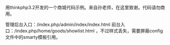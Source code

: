 用thinkphp3.2开发的一个商城代码示例。来自孙老师，在这里致谢。代码请勿商用。

管理后台入口：/index.php/admin/index/index.html
前台入口：/index.php/home/goods/showlist.html   ，不过样式丢失，需要屏蔽config文件中的smarty模板引用。